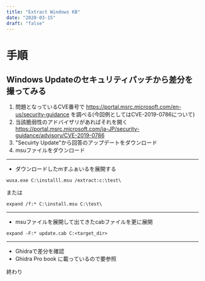 ```yaml
---
title: "Extract Windows KB"
date: "2020-03-15"
draft: "false"
---
```


手順
===

## Windows Updateのセキュリティパッチから差分を撮ってみる
1. 問題となっているCVE番号で https://portal.msrc.microsoft.com/en-us/security-guidance を調べる(今回例としてはCVE-2019-0786について)
2. 当該脆弱性のアドバイザリがあればそれを開く
https://portal.msrc.microsoft.com/ja-JP/security-guidance/advisory/CVE-2019-0786
3. "Secuirty Update"から回答のアップデートをダウンロード
4. msuファイルをダウンロード

---

- ダウンロードしたmすふぁいるを展開する

```
wusa.exe C:\installl.msu /extract:c:\test\
```

または

```
expand /f:* C:\install.msu C:\test\
```

---

- msuファイルを展開して出てきたcabファイルを更に展開

```
expand -F:* update.cab C:<target_dir>
```

---

- Ghidraで差分を確認
- Ghidra Pro book に載っているので要参照

終わり